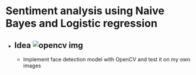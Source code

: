 # Sentiment analysis using Naive Bayes and Logistic regression
* ## Idea ![opencv img](https://github.com/Antanskas/Face_detector_cv2/blob/master/repository_images/idea.png)
  * Implement face detection model with OpenCV and test it on my own images  
